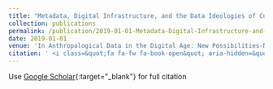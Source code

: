 ```yaml
---
title: "Metadata, Digital Infrastructure, and the Data Ideologies of Cultural Anthropology"
collection: publications
permalink: /publication/2019-01-01-Metadata-Digital-Infrastructure-and-the-Data-Ideologies-of-Cultural-Anthropology
date: 2019-01-01
venue: 'In Anthropological Data in the Digital Age: New Possibilities-New Challenges'
citation: ' <i class=&quot;fa fa-fw fa-book-open&quot; aria-hidden=&quot;true&quot;></i> Lindsay Poirier,  Kim Fortun,  Brandon Costelloe-Kuehn,  Mike Fortun. 2019. &quot;Metadata, Digital Infrastructure, and the Data Ideologies of Cultural Anthropology.&quot; <i>In Anthropological Data in the Digital Age: New Possibilities-New Challenges</i>, edited by  Jerome Crowder,  Mike Fortun,  Rachel Besara,  Lindsay Poirier. Palgrave Macillan.'
---
```

Use [Google Scholar](https://scholar.google.com/scholar?q=Metadata,+Digital+Infrastructure,+and+the+Data+Ideologies+of+Cultural+Anthropology){:target="_blank"} for full citation